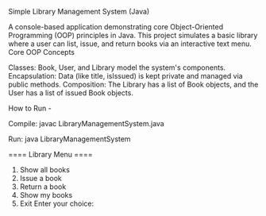 ​Simple Library Management System (Java)

​A console-based application demonstrating core Object-Oriented Programming (OOP) principles in Java.
​This project simulates a basic library where a user can list, issue, and return books via an interactive text menu.
​Core OOP Concepts

​Classes: Book, User, and Library model the system's components.
​Encapsulation: Data (like title, isIssued) is kept private and managed via public methods.
​Composition: The Library has a list of Book objects, and the User has a list of issued Book objects.

​How to Run -

​Compile: javac LibraryManagementSystem.java

​Run: java LibraryManagementSystem

==== Library Menu ====
1. Show all books
2. Issue a book
3. Return a book
4. Show my books
5. Exit
Enter your choice:
